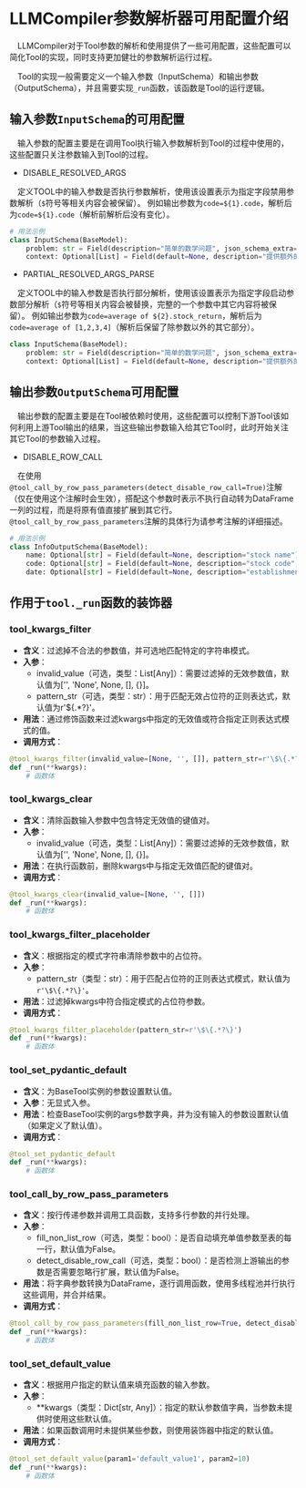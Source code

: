 # LLMCompiler参数解析器可用配置介绍

&emsp;LLMCompiler对于Tool参数的解析和使用提供了一些可用配置，这些配置可以简化Tool的实现，同时支持更加健壮的参数解析运行过程。

&emsp;Tool的实现一般需要定义一个输入参数（InputSchema）和输出参数（OutputSchema），并且需要实现`_run`函数，该函数是Tool的运行逻辑。

## 输入参数`InputSchema`的可用配置

&emsp;输入参数的配置主要是在调用Tool执行输入参数解析到Tool的过程中使用的，这些配置只关注参数输入到Tool的过程。

- DISABLE_RESOLVED_ARGS

&emsp;定义TOOL中的输入参数是否执行参数解析，使用该设置表示为指定字段禁用参数解析（`$`符号等相关内容会被保留）。
例如输出参数为`code=${1}.code`，解析后为`code=${1}.code`（解析前解析后没有变化）。

```python
# 用法示例
class InputSchema(BaseModel):
    problem: str = Field(description="简单的数学问题", json_schema_extra=DISABLE_RESOLVED_ARGS)
    context: Optional[List] = Field(default=None, description="提供额外的上下文信息，帮助解决数学问题")
```

- PARTIAL_RESOLVED_ARGS_PARSE

&emsp;定义TOOL中的输入参数是否执行部分解析，使用该设置表示为指定字段启动参数部分解析（`$`符号等相关内容会被替换，完整的一个参数中其它内容将被保留）。
例如输出参数为`code=average of ${2}.stock_return`，解析后为`code=average of [1,2,3,4]`（解析后保留了除参数以外的其它部分）。

```python
class InputSchema(BaseModel):
    problem: str = Field(description="简单的数学问题", json_schema_extra=PARTIAL_RESOLVED_ARGS_PARSE)
    context: Optional[List] = Field(default=None, description="提供额外的上下文信息，帮助解决数学问题")
```

## 输出参数`OutputSchema`可用配置

&emsp;输出参数的配置主要是在Tool被依赖时使用，这些配置可以控制下游Tool该如何利用上游Tool输出的结果，当这些输出参数输入给其它Tool时，此时开始关注其它Tool的参数输入过程。

- DISABLE_ROW_CALL

&emsp;在使用`@tool_call_by_row_pass_parameters(detect_disable_row_call=True)`注解（仅在使用这个注解时会生效），搭配这个参数时表示不执行自动转为DataFrame一列的过程，而是将原有值直接扩展到其它行。
`@tool_call_by_row_pass_parameters`注解的具体行为请参考注解的详细描述。

```python
# 用法示例
class InfoOutputSchema(BaseModel):
    name: Optional[str] = Field(default=None, description="stock name")
    code: Optional[str] = Field(default=None, description="stock code", json_schema_extra=DISABLE_ROW_CALL)
    date: Optional[str] = Field(default=None, description="establishment date")
```

## 作用于`tool._run`函数的装饰器

### tool_kwargs_filter

- **含义**：过滤掉不合法的参数值，并可选地匹配特定的字符串模式。
- **入参**：
    - invalid_value（可选，类型：List[Any]）：需要过滤掉的无效参数值，默认值为['', 'None', None, [], {}]。
    - pattern_str（可选，类型：str）：用于匹配无效占位符的正则表达式，默认值为r'\$\{.*?\}'。
- **用法**：通过修饰函数来过滤kwargs中指定的无效值或符合指定正则表达式模式的值。
- **调用方式**：
```python
@tool_kwargs_filter(invalid_value=[None, '', []], pattern_str=r'\$\{.*?\}')
def _run(**kwargs):
    # 函数体
```

### tool_kwargs_clear

- **含义**：清除函数输入参数中包含特定无效值的键值对。
- **入参**：
  - invalid_value（可选，类型：List[Any]）：需要过滤掉的无效参数值，默认值为['', 'None', None, [], {}]。
- **用法**：在执行函数前，删除kwargs中与指定无效值匹配的键值对。
- **调用方式**：

```python
@tool_kwargs_clear(invalid_value=[None, '', []])
def _run(**kwargs):
    # 函数体
```

### tool_kwargs_filter_placeholder

- **含义**：根据指定的模式字符串清除参数中的占位符。
- **入参**：
  - pattern_str（类型：str）：用于匹配占位符的正则表达式模式，默认值为`r'\$\{.*?\}'`。
- **用法**：过滤掉kwargs中符合指定模式的占位符参数。
- **调用方式**：

```python
@tool_kwargs_filter_placeholder(pattern_str=r'\$\{.*?\}')
def _run(**kwargs):
    # 函数体
```

### tool_set_pydantic_default

- **含义**：为BaseTool实例的参数设置默认值。
- **入参**：无显式入参。
- **用法**：检查BaseTool实例的args参数字典，并为没有输入的参数设置默认值（如果定义了默认值）。
- **调用方式**：

```python
@tool_set_pydantic_default
def _run(**kwargs):
    # 函数体
```

### tool_call_by_row_pass_parameters

- **含义**：按行传递参数并调用工具函数，支持多行参数的并行处理。
- **入参**：
  - fill_non_list_row（可选，类型：bool）：是否自动填充单值参数至表的每一行，默认值为False。
  - detect_disable_row_call（可选，类型：bool）：是否检测上游输出的参数是否需要忽略行扩展，默认值为False。
- **用法**：将字典参数转换为DataFrame，逐行调用函数，使用多线程池并行执行这些调用，并合并结果。
- **调用方式**：

```python
@tool_call_by_row_pass_parameters(fill_non_list_row=True, detect_disable_row_call=True)
def _run(**kwargs):
    # 函数体
```

### tool_set_default_value

- **含义**：根据用户指定的默认值来填充函数的输入参数。
- **入参**：
  - **kwargs（类型：Dict[str, Any]）：指定的默认参数值字典，当参数未提供时使用这些默认值。
- **用法**：如果函数调用时未提供某些参数，则使用装饰器中指定的默认值。
- **调用方式**：

```python
@tool_set_default_value(param1='default_value1', param2=10)
def _run(**kwargs):
    # 函数体
```

